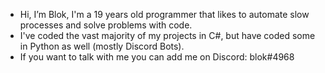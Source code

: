 - Hi, I’m Blok, I'm a 19 years old programmer that likes to automate slow processes and solve problems with code.
- I've coded the vast majority of my projects in C#, but have coded some in Python as well (mostly Discord Bots).</br>
- If you want to talk with me you can add me on Discord: blok#4968

<!---
bloknoss/bloknoss is a ✨ special ✨ repository because its `README.md` (this file) appears on your GitHub profile.
You can click the Preview link to take a look at your changes.
--->
